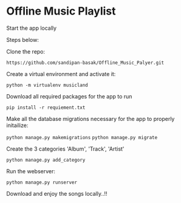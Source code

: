 # Offline Music Playlist

Start the app locally

Steps below:

Clone the repo:

`https://github.com/sandipan-basak/Offline_Music_Palyer.git`

Create a virtual environment and activate it: 

`python -m virtualenv musicland`

Download all required packages for the app to run

`pip install -r requiement.txt`

Make all the database migrations necessary for the app to properly initailize:

`python manage.py makemigrations`
`python manage.py migrate`

Create the 3 categories 'Album', 'Track', 'Artist'

`python manage.py add_category`

Run the webserver:

`python manage.py runserver`

Download and enjoy the songs locally..!!

